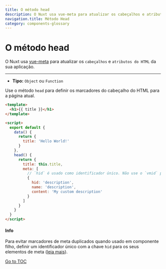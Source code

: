 ```yaml
---
title: O método head
description: O Nuxt usa vue-meta para atualizar os cabeçalhos e atributos do HTML da sua aplicação.
navigation.title: Método Head
category: components-glossary
---
```

# O método head

O Nuxt usa [vue-meta](https://github.com/nuxt/vue-meta) para atualizar os `cabeçalhos` e `atributos do HTML` da sua aplicação.

---

- **Tipo:** `Object` ou `Function`

Use o método `head` para definir os marcadores do cabeçalho do HTML para a página atual.

```html
<template>
  <h1>{{ title }}</h1>
</template>

<script>
  export default {
    data() {
      return {
        title: 'Hello World!'
      }
    },
    head() {
      return {
        title: this.title,
        meta: [
          // `hid` é usado como identificador único. Não use o `vmid` para isso visto que ele não funcionará
          {
            hid: 'description',
            name: 'description',
            content: 'My custom description'
          }
        ]
      }
    }
  }
</script>
```

#### Info
Para evitar marcadores de meta duplicados quando usado em componente filho, definir um identificador único com a chave `hid` para os seus elementos de meta ([leia mais](https://vue-meta.nuxtjs.org/api/#tagidkeyname)).

<span style='float: footnote;'><a href="../index.html#toc">Go to TOC</a></span>
